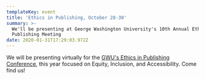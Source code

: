 ```yaml
---
templateKey: event
title: 'Ethics in Publishing, October 28-30'
summary: >-
  We'll be presenting at George Washington University's 10th Annual Ethics in
  Publishing Meeting
date: 2020-01-31T17:29:03.972Z
---
```

We will be presenting virtually for the [GWU's Ethics in Publishing Conference](https://www.sspnet.org/community/news/gw-ethics-in-publishing-call-for-presentations-and-papers/), this year focused on Equity, Inclusion, and Accessibility. Come find us!
